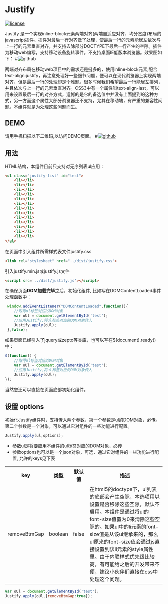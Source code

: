 # Justify #
 
[![license](https://img.shields.io/badge/license-MIT-blue.svg)](https://github.com/franslee/Justify/LICENSE)

Justify 是一个实现inline-block元素两端对齐(两端自适应对齐、均分宽度)布局的javascript插件。插件对最后一行对齐做了处理，使最后一行的元素能居左依次与上一行的元素垂直对齐，并支持去除部分DOCTYPE下最后一行产生的空隙。插件为移动web编写，支持移动设备旋转事件。不支持桌面IE低版本浏览器。效果图如下：
#![github](http://franslee.github.io/Justify/demo.png 'demo png')

两端对齐布局在移动web项目中的需求还是挺多的，使用inline-block元素,配合text-align:justify，再注意处理好一些细节问题，便可以在现代浏览器上实现两端对齐，但是最后一行的处理却是个难题。很多时候我们希望最后一行能居左排列，并且依次与上一行的元素垂直对齐。CSS3中有一个属性叫text-align-last，可以用来设置最后一行的对齐方式，遗憾的是它的备选值中并没有上面提到的这种方式，另一方面这个属性大部分浏览器还不支持，尤其在移动端，有严重的兼容性问题。本组件就是为处理这些问题而生。

## DEMO ##
请用手机扫描以下二维码,以访问DEMO页面。
#[![github](http://franslee.github.io/Justify/qr_code.png "Justify.js DEMO")](http://franslee.github.io/Justify/demo/demo.html)

## 用法 ##

HTML结构，本组件目前只支持对无序列表ul应用：

```html
<ul class="justify-list" id="test">
	<li></li>
	<li></li>
	<li></li>
	<li></li>
	<li></li>
	<li></li>
	<li></li>
	<li></li>
	<li></li>
	<li></li>
	<li></li>
	<li></li>
	<li></li>
</ul>
```

在页面中引入组件所需样式表文件justify.css

```html
<link rel="stylesheet" href="../dist/justify.css">
```

引入justify.min.js或justify.js文件

```html
<script src='../dist/justify.js'></script>
```

在确保页面**DOM加载完毕**之后，初始化组件, 比如写在DOMContentLoaded事件处理函数中：

```js
 window.addEventListener("DOMContentLoaded",function(){
 	//取得ul标签对应的DOM对象
	var oUl = document.getElementById('test');
	//应用Justify,将ul标签对应的DOM对象传入
	Justify.apply(oUl);
 },false);
```

如果页面已经引入了jquery或zepto等类库，也可以写在$(document).ready()中：

```js
$(function() {
	//取得ul标签对应的DOM对象
	var oUl = document.getElementById('test');
	//应用Justify,将ul标签对应的DOM对象传入
	Justify.apply(oUl);
});
```

当然您还可以直接在页面底部初始化组件。


## 设置 options ##

初始化Justify组件时，支持传入两个参数，第一个参数是ul的DOM对象，必传。第二个参数是一个对象，可以通过它对组件的一些功能进行配置。

```js
Justify.apply(ul,options);
```

* 参数ul是将要应用本组件的ul标签对应的DOM对象，必传
* 参数options也可以是一个json对象，可选，通过它对组件的一些功能进行配置, 允许的keys见下表

<table>
	<tr>
		<th>key</th>
		<th>类型</th>
		<th>默认值</th>
		<th>描述</th>
	</tr>
	<tr>
		<td>removeBtmGap</td>
		<td>boolean</td>
		<td>false</td>
		<td>在html5的doctype下，ul列表的底部会产生空隙，本选项用以设置是否移除这些空隙，默认不启用。本组件是通过将ul的font-size值置为0来清除这些空隙的。如果ul中的li元素的font-size值是从该ul继承来的，那么ul原来的font-size值会通过js直接设置到该li元素的style属性里。由于内联样式优先级比较高，有可能给之后的开发带来不便，建议小伙伴们直接在css中处理这个问题。</td>
	</tr>
</table>

```js
var oUl = document.getElementById('test');
Justify.apply(oUl,{removeBtmGap:true});
```
